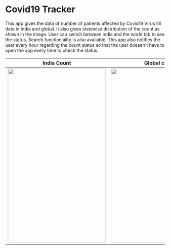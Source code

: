 
# Covid19 Tracker
This app gives the data of number of patients affected by Covid19 Virus till date in India and global. It also gives statewise distribution of the count as shown in the image. User can switch between india and the world tab to see the status. Search functioniality is also available. This app also notifies the user every hour regarding the count status so that the user doesen't have to open the app every time to check the status.

|  India Count| Global count |Notification|
|--|--|--|
| <img src="https://user-images.githubusercontent.com/45118110/80280012-de813600-871e-11ea-9130-7898c799660b.png" width="310" height="550" /> | <img src="https://user-images.githubusercontent.com/45118110/80280025-f3f66000-871e-11ea-8f58-fa8948db4342.png" width="310" height="550" /> |<img src="https://user-images.githubusercontent.com/45118110/80280065-3cae1900-871f-11ea-8d36-f3a23d2188bf.png" width="310" height="550" />|
